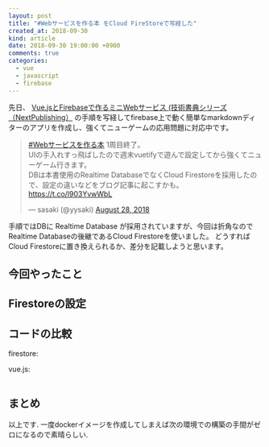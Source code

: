 ```yaml
---
layout: post
title: "#Webサービスを作る本 をCloud FireStoreで写経した"
created_at: 2018-09-30
kind: article
date: 2018-09-30 19:00:00 +0900
comments: true
categories:
  - vue
  - javascript
  - firebase
---
```


先日、 [Vue.jsとFirebaseで作るミニWebサービス (技術書典シリーズ（NextPublishing）]() の手順を写経してfirebase上で動く簡単なmarkdownディターのアプリを作成し、強くてニューゲームの応用問題に対応中です。

<blockquote class="twitter-tweet"><p lang="ja" dir="ltr"><a href="https://twitter.com/hashtag/Web%E3%82%B5%E3%83%BC%E3%83%93%E3%82%B9%E3%82%92%E4%BD%9C%E3%82%8B%E6%9C%AC?src=hash&amp;ref_src=twsrc%5Etfw">#Webサービスを作る本</a> 1周目終了。<br>UIの手入れすっ飛ばしたので週末vuetifyで遊んで設定してから強くてニューゲーム行きます。<br>DBは本書使用のRealtime DatabaseでなくCloud Firestoreを採用したので、設定の違いなどをブログ記事に起こすかも。<a href="https://t.co/l903YvwWbL">https://t.co/l903YvwWbL</a></p>&mdash; sasaki (@yysaki) <a href="https://twitter.com/yysaki/status/1034464372041515008?ref_src=twsrc%5Etfw">August 28, 2018</a></blockquote> <script async src="https://platform.twitter.com/widgets.js" charset="utf-8"></script>

手順ではDBに Realtime Database が採用されていますが、今回は折角なのでRealtime Databaseの後継であるCloud Firestoreを使いました。
どうすれば Cloud Firestoreに置き換えられるか、差分を記載しようと思います。

<!-- more -->

## 今回やったこと

## Firestoreの設定

## コードの比較

firestore:

vue.js:
``` vue
```

## まとめ

以上です.
一度dockerイメージを作成してしまえば次の環境での構築の手間がゼロになるので素晴らしい.
